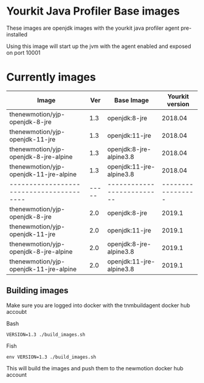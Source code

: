 # Yourkit Java Profiler Base images

These images are openjdk images with the yourkit java profiler agent pre-installed

Using this image will start up the jvm with the agent enabled and exposed on port 10001

# Currently images

| Image                                  | Ver | Base Image               | Yourkit version |
|----------------------------------------|-----|--------------------------|-----------------|
| thenewmotion/yjp-openjdk-8-jre         | 1.3 | openjdk:8-jre            | 2018.04         |
| thenewmotion/yjp-openjdk-11-jre        | 1.3 | openjdk:11-jre           | 2018.04         |
| thenewmotion/yjp-openjdk-8-jre-alpine  | 1.3 | openjdk:8-jre-alpine3.8  | 2018.04         |
| thenewmotion/yjp-openjdk-11-jre-alpine | 1.3 | openjdk:11-jre-alpine3.8 | 2018.04         |
|----------------------------------------|-----|--------------------------|-----------------|
| thenewmotion/yjp-openjdk-8-jre         | 2.0 | openjdk:8-jre            | 2019.1          |
| thenewmotion/yjp-openjdk-11-jre        | 2.0 | openjdk:11-jre           | 2019.1          |
| thenewmotion/yjp-openjdk-8-jre-alpine  | 2.0 | openjdk:8-jre-alpine3.8  | 2019.1          |
| thenewmotion/yjp-openjdk-11-jre-alpine | 2.0 | openjdk:11-jre-alpine3.8 | 2019.1          |


## Building images

Make sure you are logged into docker with the tnmbuildagent docker hub accoubt

Bash
```
VERSION=1.3 ./build_images.sh
```

Fish
```
env VERSION=1.3 ./build_images.sh
```

This will build the images and push them to the newmotion docker hub account